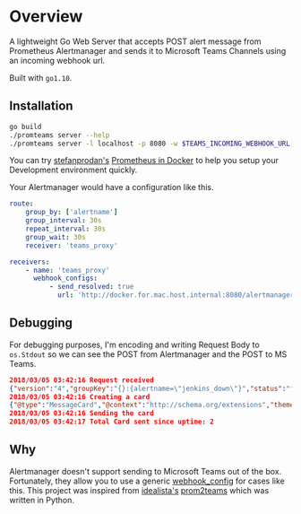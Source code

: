 # Overview

A lightweight Go Web Server that accepts POST alert message from Prometheus Alertmanager and sends it to Microsoft Teams Channels using an incoming webhook url.

Built with `go1.10`.

## Installation

```bash
go build
./promteams server --help
./promteams server -l localhost -p 8080 -w $TEAMS_INCOMING_WEBHOOK_URL
```

You can try [stefanprodan's](https://github.com/stefanprodan) [Prometheus in Docker](https://github.com/stefanprodan/dockprom) to help you setup your Development environment quickly.

Your Alertmanager would have a configuration like this.

```yaml
route:
    group_by: ['alertname']
    group_interval: 30s
    repeat_interval: 30s
    group_wait: 30s
    receiver: 'teams_proxy'

receivers:
    - name: 'teams_proxy'
      webhook_configs:
          - send_resolved: true
            url: 'http://docker.for.mac.host.internal:8080/alertmanager'
```

## Debugging

For debugging purposes, I'm encoding and writing Request Body to `os.Stdout` so we can see the POST from Alertmanager and the POST to MS Teams.

```json
2018/03/05 03:42:16 Request received
{"version":"4","groupKey":"{}:{alertname=\"jenkins_down\"}","status":"firing","receiver":"teams_proxy","groupLabels":{"alertname":"jenkins_down"},"commonLabels":{"alertname":"jenkins_down","monitor":"docker-host-alpha","name":"jenkins","severity":"critical"},"commonAnnotations":{"description":"Jenkins container is down for more than 30 seconds.","summary":"Jenkins down"},"externalURL":"http://67067274c8d9:9093","alerts":[{"labels":{"alertname":"jenkins_down","monitor":"docker-host-alpha","name":"jenkins","severity":"critical"},"annotations":{"description":"Jenkins container is down for more than 30 seconds.","summary":"Jenkins down"},"startsAt":"2018-03-04T16:04:36.125572966Z","endsAt":"0001-01-01T00:00:00Z"}]}
2018/03/05 03:42:16 Creating a card
{"@type":"MessageCard","@context":"http://schema.org/extensions","themeColor":"8C1A1A","summary":"Jenkins down","title":"Prometheus Alert (firing)","sections":[{"activityTitle":"[Jenkins container is down for more than 30 seconds.](http://67067274c8d9:9093)","facts":[{"name":"alertname","value":"jenkins_down"},{"name":"monitor","value":"docker-host-alpha"},{"name":"name","value":"jenkins"},{"name":"severity","value":"critical"}],"markdown":true}]}
2018/03/05 03:42:16 Sending the card
2018/03/05 03:42:17 Total Card sent since uptime: 2
```

## Why

Alertmanager doesn't support sending to Microsoft Teams out of the box. Fortunately, they allow you to use a generic [webhook_config](https://prometheus.io/docs/alerting/configuration/#webhook_config) for cases like this. This project was inspired from [idealista's](https://github.com/idealista/) [prom2teams](https://github.com/idealista/prom2teams) which was written in Python. 
